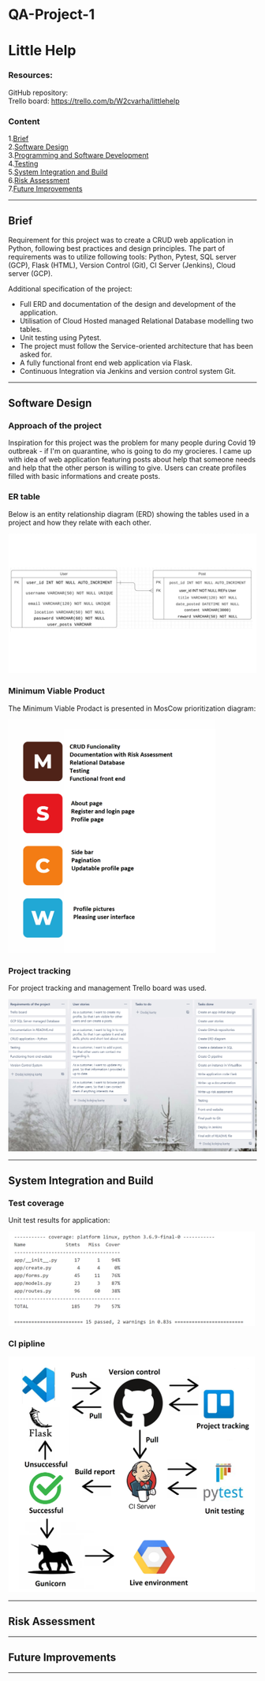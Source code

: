 # QA-Project-1

# Little Help

### Resources:
GitHub repository: <br />
Trello board: https://trello.com/b/W2cvarha/littlehelp

### Content
1.[Brief](#brief)<br />
2.[Software Design](#software-design)<br />
3.[Programming and Software Development](#programming-and-software-development)<br />
4.[Testing](#testing)<br />
5.[System Integration and Build](#system-integration-and-build)<br />
6.[Risk Assessment](#risk-assessment)<br />
7.[Future Improvements](#future-improvements)<br />
***

## Brief
Requirement for this project was to create a CRUD web application in Python, following best practices and design principles. The part of requirements was to utilize following tools: Python, Pytest, SQL server (GCP), Flask (HTML), Version Control (Git), CI Server (Jenkins), Cloud server (GCP). 

Additional specification of the project: 

* Full ERD and documentation of the design and development of the application.
* Utilisation of Cloud Hosted managed Relational Database modelling two tables.
* Unit testing using Pytest.
* The project must follow the Service-oriented architecture that has been asked for.
* A fully functional front end web application via Flask.
* Continuous Integration via Jenkins and version control system Git.

***
## Software Design

### Approach of the project

Inspiration for this project was the problem for many people during Covid 19 outbreak - if I'm on quarantine, who is going to do my grocieres. I came up with idea of web application featuring posts about help that someone needs and help that the other person is willing to give. Users can create profiles filled with basic informations and create posts. 

### ER table

Below is an entity relationship diagram (ERD) showing the tables used in a project and how they relate with each other.

![](https://github.com/SuraKarolina/images/blob/main/images/ER1.png)

### Minimum Viable Product 

The Minimum Viable Prodact is presented in MosCow prioritization diagram: 

<img width="420" alt="Moscow" src="https://github.com/SuraKarolina/images/blob/main/images/moscow1.png">


### Project tracking

For project tracking and management Trello board was used. 

<img width="700" alt="trello" src="https://github.com/SuraKarolina/images/blob/main/images/trello.png">



***
## System Integration and Build

### Test coverage 

Unit test results for application:

<img width="500" alt="trello" src="https://github.com/SuraKarolina/images/blob/main/images/tests1.png">



### CI pipline

<img width="500" alt="CI" src="https://github.com/SuraKarolina/images/blob/main/images/CI1.png">




***
## Risk Assessment


***
## Future Improvements

***

